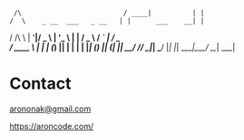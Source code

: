      /\                         / ____|          | |
    /  \    _ __  ___   _ __   | |      ___    __| |
   / /\ \  | '__|/ _ \ | '_ \  | |     / _ \  / _` | / _ \
  / ____ \ | |  | (_) || | | | | |____| (_) || (_| ||  __/
 /_/    \_\|_|   \___/ |_| |_|  \_____|\___/  \__,_| \___|

# Contact

arononak@gmail.com

https://aroncode.com/
